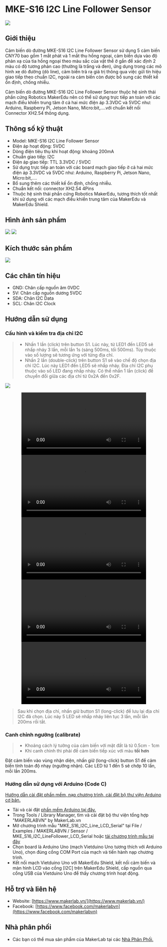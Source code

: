 # MKE-S16 I2C Line Follower Sensor

![](/image/tren_duoi.jpg)

## Giới thiệu

Cảm biến dò đường MKE-S16 I2C Line Follower Sensor sử dụng 5 cảm biến CNY70 bao gồm 1 mắt phát và 1 mắt thu hồng ngoại, cảm biến dựa vào độ phản xạ của tia hồng ngoại theo màu sắc của vật thể ở gần để xác định 2 màu có độ tương phản cao (thường là trắng và đen), ứng dụng trong các mô hình xe dò đường (dò line), cảm biến trả ra giá trị thông qua việc gửi tín hiệu giao tiếp theo chuẩn I2C, ngoài ra cảm biến còn được bổ sung các thiết kế ổn định, chống nhiễu.

Cảm biến dò đường MKE-S16 I2C Line Follower Sensor thuộc hệ sinh thái phần cứng Robotics MakerEdu nên có thể sử dụng trực tiếp an toàn với các mạch điều khiển trung tâm ở cả hai mức điện áp 3.3VDC và 5VDC như: Arduino, Raspberry Pi, Jetson Nano, Micro:bit,....với chuẩn kết nối Connector XH2.54 thông dụng.

## Thông số kỹ thuật

- Model: MKE-S16 I2C Line Follower Sensor
- Điện áp hoạt động: 5VDC
- Dòng điện tiêu thụ khi hoạt động: khoảng 200mA
- Chuẩn giao tiếp: I2C
- Điện áp giao tiếp: TTL 3.3VDC / 5VDC
- Sử dụng trực tiếp an toàn với các board mạch giao tiếp ở cả hai mức điện áp 3.3VDC và 5VDC như: Arduino, Raspberry Pi, Jetson Nano, Micro:bit,....
- Bổ sung thêm các thiết kế ổn định, chống nhiễu.
- Chuẩn kết nối: connector XH2.54 4Pins
- Thuộc hệ sinh thái phần cứng Robotics MakerEdu, tương thích tốt nhất khi sử dụng với các mạch điều khiển trung tâm của MakerEdu và MakerEdu Shield.

## Hình ảnh sản phẩm

![](/image/tren_nghieng.jpg)
![](/image/duoi_nghieng.jpg)

## Kích thước sản phẩm

![](/image/kich_thuoc.png)

## Các chân tín hiệu

- GND: Chân cấp nguồn âm 0VDC
- 5V: Chân cấp nguồn dương 5VDC
- SDA: Chân I2C Data
- SCL: Chân I2C Clock

## Hướng dẫn sử dụng

### Cấu hình và kiểm tra địa chỉ I2C

> - Nhấn 1 lần (click) trên button S1. Lúc này, từ LED1 đến LED5 sẽ nhấp nháy 3 lần, mỗi lần 1s (sáng 500ms, tối 500ms). Tùy thuộc vào số lượng sẽ tương ứng với từng địa chỉ.
> - Nhấn 2 lần (double-click) trên button S1 sẽ vào chế độ chọn địa chỉ I2C. Lúc này LED1 đến LED5 sẽ nhấp nháy. Địa chỉ I2C phụ thuộc vào số LED đang nhấp nháy. Có thể nhấn 1 lần (click) để chuyển đổi giữa các địa chỉ từ 0x2A đến 0x2F.

![](/image/i2c_address_table3.png)  

<div align="center">
    <video src="https://github.com/user-attachments/assets/503f67e5-bcca-4757-b40e-602896822ca2" alt="epcb archery game" height=200/>
</div>
<div align="center">
    <video src="https://github.com/user-attachments/assets/d76a3913-eee5-4d72-bf05-90476b31d5f6" alt="epcb archery game" height=200/>
</div>
<div align="center">
    <video src="https://github.com/user-attachments/assets/aedaceb6-1f65-4b47-9fe6-f23fb784876a" alt="epcb archery game" height=200/>
</div>
<div align="center">
    <video src="https://github.com/user-attachments/assets/44368f72-b69c-4e4e-850e-8efde34bb425" alt="epcb archery game" height=200/>
</div>
<div align="center">
    <video src="https://github.com/user-attachments/assets/10ad4042-c6da-49c0-a26f-9fcb32b2ee81" alt="epcb archery game" height=200/>
</div>

> Sau khi chọn địa chỉ, nhấn giữ button S1 (long-click) để lưu lại địa chỉ I2C đã chọn. Lúc này 5 LED sẽ nhấp nháy liên tục 3 lần, mỗi lần 200ms rồi tắt.

### Canh chỉnh ngưỡng (calibrate)
>
> - Khoảng cách lý tưởng của cảm biến với mặt đất là từ 0.5cm - 1cm
> - Khi canh chỉnh thì phải để cảm biến tiếp xúc với màu **tối hơn**

Đặt cảm biến vào vùng nhận diện, nhấn giữ (long-click) button S1 để cảm biến tính toán độ nhạy (ngưỡng nhận). Các LED từ 1 đến 5 sẽ chớp 10 lần, mỗi lần 200ms.

### Hướng dẫn sử dụng với Arduino (Code C)

[Hướng dẫn cài đặt phần mềm, nạp chương trình, cài đặt bộ thư viện Arduino cơ bản.](https://github.com/makerlabvn/Arduino-Vietduino)

- Tải và cài đặt [phần mềm Arduino tại đây.](https://www.arduino.cc/en/software)
- Trong Tools / Library Manager, tìm và cài đặt bộ thư viện tổng hợp "MAKERLABVN" by MakerLab.vn
- Mở chương trình mẫu "MKE_S16_I2C_Line_LCD_Serial" tại File / Examples / MAKERLABVN / Sensor / MKE_S16_I2C_LineFollower_LCD_Serial hoặc [tải chương trình mẫu tại đây](/arduino)
- Chọn board là Arduino Uno (mạch Vietduino Uno tương thích với Arduino Uno), chọn đúng cổng COM Port của mạch và tiến hành nạp chương trình.
- Kết nối mạch Vietduino Uno với MakerEdu Shield, kết nối cảm biến và màn hình LCD vào cổng [I2C] trên MakerEdu Shield, cấp nguồn qua cổng USB của Vietduino Uno để thấy chương trình hoạt động.

## Hỗ trợ và liên hệ

- Website: [https://www.makerlab.vn/](https://www.makerlab.vn/)
- Facebook: [https://www.facebook.com/makerlabvn](https://www.facebook.com/makerlabvn)

## Nhà phân phối

- Các bạn có thể mua sản phẩm của MakerLab tại các [Nhà Phân Phối.](https://www.makerlab.vn/distributor/)
